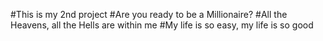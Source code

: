 #This is my 2nd project
#Are you ready to be a Millionaire?
#All the Heavens, all the Hells are within me
#My life is so easy, my life is so good